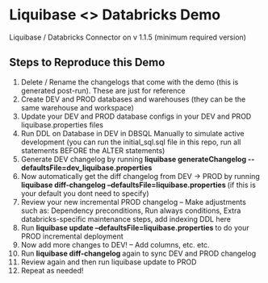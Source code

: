 # Liquibase <> Databricks Demo

Liquibase / Databricks Connector on v 1.1.5 (minimum required version)

## Steps to Reproduce this Demo 

1. Delete / Rename the changelogs that come with the demo (this is generated post-run). These are just for reference
2. Create DEV and PROD databases and warehouses (they can be the same warehouse and workspace)
3. Update your DEV and PROD database configs in your DEV and PROD liquibase.properties files
4. Run DDL on Database in DEV in DBSQL Manually to simulate active development (you can run the initial_sql.sql file in this repo, run all statements BEFORE the ALTER statements)
5. Generate DEV changelog by running <b> liquibase generateChangelog --defaultsFile=dev_liquibase.properties </b>
6. Now automatically get the diff changelog from DEV → PROD by running <b> liquibase diff-changelog –defaultsFile=liquibase.properties </b> (if this is your default you dont need to specify)
7. Review your new incremental PROD changelog – Make adjustments such as: Dependency preconditions, Run always conditions, Extra databricks-specific maintenance steps, add indexing DDL here
8. Run <b> liquibase update –defaultsFile=liquibase.properties </b> to do your PROD incremental deployment
9. Now add more changes to DEV! – Add columns, etc. etc. 
10. Run <b> liquibase diff-changelog </b> again to sync DEV and PROD changelog
11. Review again and then run liquibase update to PROD
12. Repeat as needed!
